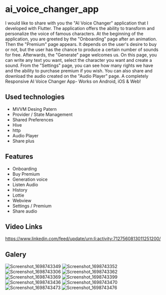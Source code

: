# ai_voice_changer_app

I would like to share with you the "AI Voice Changer" application that I developed with Flutter.
The application offers the ability to transform and personalize the voice of famous characters.
At the beginning of the application, you are greeted by the "Onboarding" page after an animation. Then the "Premium" page appears. It depends on the user's desire to buy or not, but the user has the chance to produce a certain number of sounds for free.
Afterwards, the "Generate" page welcomes us. On this page, you can write any text you want, select the character you want and create a sound. From the "Settings" page, you can see how many rights we have and the ability to purchase premium if you wish. You can also share and download the audio created on the "Audio Player" page.
A completely Responsive AI Voice Changer App- Works on Android, iOS & Web!

## Used technologies

- MVVM Desing Patern
- Provider / State Management
- Shared Preferences
- Hive
- http
- Audio Player
- Share plus

## Features

- Onboarding
- Buy Premium
- Generation voice
- Listen Audio
- History
- Lottie
- Webview
- Settings / Premium
- Share audio

## Video Links
https://www.linkedin.com/feed/update/urn:li:activity:7127560813011251200/

## Galery 
![Screenshot_1698743349](https://github.com/andactasdemir24/ai_voice_changer_app/assets/96003255/52c092a9-4cc1-4267-a78f-450d62839711)
![Screenshot_1698743352](https://github.com/andactasdemir24/ai_voice_changer_app/assets/96003255/0eb0bb7c-df93-4195-a4da-58e3d16c1dfc)
![Screenshot_1698743306](https://github.com/andactasdemir24/ai_voice_changer_app/assets/96003255/8d3899a6-b8d8-4a52-9528-dfd0a64a012c)
![Screenshot_1698743362](https://github.com/andactasdemir24/ai_voice_changer_app/assets/96003255/eb2f9c85-dc31-4dc9-b3ce-f10fae49f3c6)
![Screenshot_1698743369](https://github.com/andactasdemir24/ai_voice_changer_app/assets/96003255/969f1dcf-eb70-452c-9ac7-a01e7d5d540c)
![Screenshot_1698743399](https://github.com/andactasdemir24/ai_voice_changer_app/assets/96003255/8491972d-b2f5-48b0-be84-f6aba0df578b)
![Screenshot_1698743436](https://github.com/andactasdemir24/ai_voice_changer_app/assets/96003255/73de8a6c-36b0-4a6b-8797-fd239427cdfb)
![Screenshot_1698743470](https://github.com/andactasdemir24/ai_voice_changer_app/assets/96003255/468af60f-90e9-4d29-b182-fa12dc1b7374)
![Screenshot_1698743473](https://github.com/andactasdemir24/ai_voice_changer_app/assets/96003255/842b9d40-e36b-4f77-8c06-52b2a8f8416d)
![Screenshot_1698743476](https://github.com/andactasdemir24/ai_voice_changer_app/assets/96003255/79a5d613-9cff-4b52-bb76-2f3d61976fb8)

